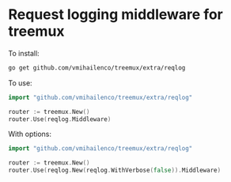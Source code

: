 # Request logging middleware for treemux

To install:

```bash
go get github.com/vmihailenco/treemux/extra/reqlog
```

To use:

```go
import "github.com/vmihailenco/treemux/extra/reqlog"

router := treemux.New()
router.Use(reqlog.Middleware)
```

With options:

```go
import "github.com/vmihailenco/treemux/extra/reqlog"

router := treemux.New()
router.Use(reqlog.New(reqlog.WithVerbose(false)).Middleware)
```
